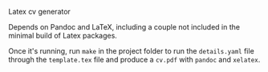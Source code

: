 Latex cv generator

Depends on Pandoc and LaTeX, including a couple not included in the minimal build of Latex packages.

Once it's running, run `make` in the project folder to run the `details.yaml` file through the `template.tex` file and produce a `cv.pdf` with `pandoc` and `xelatex`.
